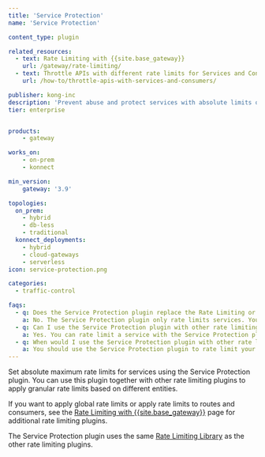 ```yaml
---
title: 'Service Protection'
name: 'Service Protection'

content_type: plugin

related_resources:
  - text: Rate Limiting with {{site.base_gateway}}
    url: /gateway/rate-limiting/
  - text: Throttle APIs with different rate limits for Services and Consumers
    url: /how-to/throttle-apis-with-services-and-consumers/

publisher: kong-inc
description: 'Prevent abuse and protect services with absolute limits on the number of requests reaching the service'
tier: enterprise


products:
    - gateway

works_on:
    - on-prem
    - konnect

min_version:
    gateway: '3.9'

topologies:
  on_prem:
    - hybrid
    - db-less
    - traditional
  konnect_deployments:
    - hybrid
    - cloud-gateways
    - serverless
icon: service-protection.png

categories:
  - traffic-control

faqs:
  - q: Does the Service Protection plugin replace the Rate Limiting or Rate Limiting Advanced plugins?
    a: No. The Service Protection plugin only rate limits services. You can still use the Rate Limiting and Rate Limiting Advanced plugins to rate limit other entities, like consumers and routes.
  - q: Can I use the Service Protection plugin with other rate limiting plugins?
    a: Yes. You can rate limit a service with the Service Protection plugin, then rate limit routes, consumers, or consumer groups with the other rate limiting plugins. We don’t recommend using multiple rate limiting plugins on the same **service only**. We recommend applying Service Protection on the service, and Rate Limiting (or Rate Limiting Advanced) on the service/consumer pair, for more granular rate limits.
  - q: When would I use the Service Protection plugin with other rate limiting plugins?
    a: You should use the Service Protection plugin to rate limit your services and use the other rate limiting plugins to limit other entities, like consumers or routes, or to apply global rate limits. 
---
```


Set absolute maximum rate limits for services using the Service Protection plugin. 
You can use this plugin together with other rate limiting plugins to apply granular rate limits based on different entities.

If you want to apply global rate limits or apply rate limits to routes and consumers, see the [Rate Limiting with {{site.base_gateway}}](/gateway/rate-limiting/) page for additional rate limiting plugins.

The Service Protection plugin uses the same [Rate Limiting Library](/gateway/rate-limiting-library/) as the other rate limiting plugins.
